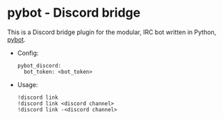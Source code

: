 pybot - Discord bridge
======================

This is a Discord bridge plugin for the modular, IRC bot written in Python, [pybot](http://git.io/M1XRlw).


  * Config:

        pybot_discord:
          bot_token: <bot_token>

  * Usage:

        !discord link
        !discord link <discord channel>
        !discord link -<discord channel>
